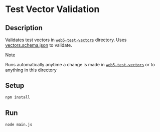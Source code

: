 # Test Vector Validation

## Description
Validates test vectors in [`web5-test-vectors`](../../web5-test-vectors/) directory. Uses [vectors.schema.json](../../web5-test-vectors/vectors.schema.json) to validate.

> [!NOTE]
> Runs automatically anytime a change is made in [`web5-test-vectors`](../../web5-test-vectors/) or to anything in this directory

## Setup

```bash
npm install
```

## Run
```bash
node main.js
```